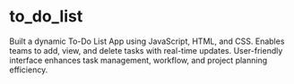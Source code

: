 # to_do_list
Built a dynamic To-Do List App using JavaScript, HTML, and CSS. Enables teams to add, view, and delete tasks with real-time updates. User-friendly interface enhances task management, workflow, and project planning efficiency.
